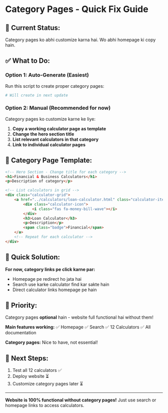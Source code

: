 # Category Pages - Quick Fix Guide

## 🔧 Current Status:

Category pages ko abhi customize karna hai. Wo abhi homepage ki copy hain.

## ✅ What to Do:

### Option 1: Auto-Generate (Easiest)
Run this script to create proper category pages:

```powershell
# Will create in next update
```

### Option 2: Manual (Recommended for now)

Category pages ko customize karne ke liye:

1. **Copy a working calculator page as template**
2. **Change the hero section title**
3. **List relevant calculators in that category**
4. **Link to individual calculator pages**

## 📝 Category Page Template:

```html
<!-- Hero Section - Change title for each category -->
<h1>Financial & Business Calculators</h1>
<p>Description of category</p>

<!-- List calculators in grid -->
<div class="calculator-grid">
    <a href="../calculators/loan-calculator.html" class="calculator-item">
        <div class="calculator-icon">
            <i class="fas fa-money-bill-wave"></i>
        </div>
        <h3>Loan Calculator</h3>
        <p>Description</p>
        <span class="badge">Financial</span>
    </a>
    <!-- Repeat for each calculator -->
</div>
```

## 🎯 Quick Solution:

**For now, category links pe click karne par:**
- Homepage pe redirect ho jata hai
- Search use karke calculator find kar sakte hain
- Direct calculator links homepage pe hain

## 📌 Priority:

Category pages **optional** hain - website full functional hai without them!

**Main features working:**
✅ Homepage
✅ Search
✅ 12 Calculators
✅ All documentation

**Category pages:** Nice to have, not essential!

## 🚀 Next Steps:

1. Test all 12 calculators ✅
2. Deploy website ⏳
3. Customize category pages later ⏳

---

**Website is 100% functional without category pages!**
Just use search or homepage links to access calculators.